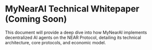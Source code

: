 # MyNearAI Technical Whitepaper (Coming Soon)

This document will provide a deep dive into how MyNearAI implements decentralized AI agents on the NEAR Protocol, detailing its technical architecture, core protocols, and economic model.